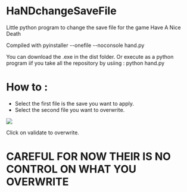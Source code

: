 # HaNDchangeSaveFile
Little python program to change the save file for the game Have A Nice Death

Compiled with pyinstaller --onefile --noconsole hand.py

You can download the .exe in the dist folder. Or execute as a python program iif you take all the repository by usiing : python hand.py


# How to : 
- Select the first file is the save you want to apply.
- Select the second file you want to overwrite.

![](https://github.com/Erryon/HaNDchangeSaveFile/blob/main/handfilechange.gif)

Click on validate to overwrite.

# CAREFUL FOR NOW THEIR IS NO CONTROL ON WHAT YOU OVERWRITE
